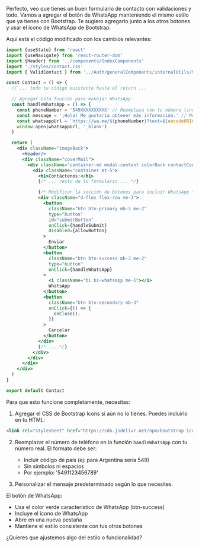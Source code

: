 Perfecto, veo que tienes un buen formulario de contacto con validaciones y todo. Vamos a agregar el botón de WhatsApp manteniendo el mismo estilo que ya tienes con Bootstrap. Te sugiero agregarlo junto a los otros botones y usar el ícono de WhatsApp de Bootstrap.

Aquí está el código modificado con los cambios relevantes:

```jsx
import {useState} from 'react'
import {useNavigate} from 'react-router-dom'
import {Header} from '../components/IndexComponents'
import './styles/contact.css'
import { ValidContact } from '../Auth/generalComponents/internalUtils/Validate'

const Contact = () => {
  // ... todo tu código existente hasta el return ...

  // Agregar esta función para manejar WhatsApp
  const handleWhatsApp = () => {
    const phoneNumber = '549XXXXXXXXXX' // Reemplaza con tu número (incluye código de país)
    const message = '¡Hola! Me gustaría obtener más información.' // Mensaje predeterminado
    const whatsappUrl = `https://wa.me/${phoneNumber}?text=${encodeURIComponent(message)}`
    window.open(whatsappUrl, '_blank')
  }

  return (
    <div className="imageBack">
      <Header/>
      <div className="coverMail">
        <div className="container-md modal-content colorBack contactContainer rounded-4 shadow">
          <div className="container mt-5">
            <h1>Contáctenos:</h1>
            {/* ... resto de tu formulario ... */}

            {/* Modificar la sección de botones para incluir WhatsApp */}
            <div className="d-flex flex-row me-3">
              <button
                className="btn btn-primary mb-3 me-2"
                type="button"
                id="submitButton"
                onClick={handleSubmit}
                disabled={allowButton}
              >
                Enviar
              </button>
              <button
                className="btn btn-success mb-3 me-2"
                type="button"
                onClick={handleWhatsApp}
              >
                <i className="bi bi-whatsapp me-1"></i>
                WhatsApp
              </button>
              <button
                className="btn btn-secondary mb-3"
                onClick={() => {
                  onClose();
                }}
              >
                Cancelar
              </button>
            </div>
            {/* ... */}
          </div>
        </div>
      </div>
    </div>
  )
}

export default Contact
```

Para que esto funcione completamente, necesitas:

1. Agregar el CSS de Bootstrap Icons si aún no lo tienes. Puedes incluirlo en tu HTML:
```html
<link rel="stylesheet" href="https://cdn.jsdelivr.net/npm/bootstrap-icons@1.11.1/font/bootstrap-icons.css">
```

2. Reemplazar el número de teléfono en la función `handleWhatsApp` con tu número real. El formato debe ser:
   - Incluir código de país (ej: para Argentina sería 549)
   - Sin símbolos ni espacios
   - Por ejemplo: '5491123456789'

3. Personalizar el mensaje predeterminado según lo que necesites.

El botón de WhatsApp:
- Usa el color verde característico de WhatsApp (btn-success)
- Incluye el ícono de WhatsApp
- Abre en una nueva pestaña
- Mantiene el estilo consistente con tus otros botones

¿Quieres que ajustemos algo del estilo o funcionalidad?